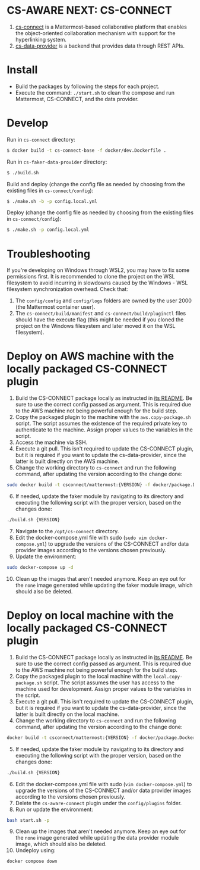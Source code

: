# CS-AWARE NEXT: CS-CONNECT

1. [cs-connect](https://github.com/CS-AWARE-NEXT/cs-aware-next-cs-connect/tree/main/cs-connect) is a Mattermost-based collaborative platform that enables the object-oriented collaboration mechanism with support for the hyperlinking system.
1. [cs-data-provider](https://github.com/CS-AWARE-NEXT/cs-aware-next-cs-connect/tree/main/cs-faker-data-provider) is a backend that provides data through REST APIs.

# Install

- Build the packages by following the steps for each project.
- Execute the command: `./start.sh` to clean the compose and run Mattermost, CS-CONNECT, and the data provider.

<!-- # System architecture overview
![architecture](https://github.com/CS-AWARE-NEXT/cs-aware-next-cs-connect/raw/main/assets/architecture_overview.png) -->

# Develop

Run in `cs-connect` directory:

```sh
$ docker build -t cs-connect-base -f docker/dev.Dockerfile .
```

Run in `cs-faker-data-provider` directory:

```sh
$ ./build.sh
```

Build and deploy (change the config file as needed by choosing from the existing files in `cs-connect/config`):

```sh
$ ./make.sh -b -p config.local.yml
```

Deploy (change the config file as needed by choosing from the existing files in `cs-connect/config`):

```sh
$ ./make.sh -p config.local.yml
```

# Troubleshooting

If you're developing on Windows through WSL2, you may have to fix some permissions first. It is recommended to clone the project on the WSL filesystem to avoid incurring in slowdowns caused by the Windows - WSL filesystem synchronization overhead.
Check that:
1) The `config/config` and `config/logs` folders are owned by the user 2000 (the Mattermost container user).
2) The `cs-connect/build/manifest` and `cs-connect/build/pluginctl` files should have the execute flag (this might be needed if you cloned the project on the Windows filesystem and later moved it on the WSL filesystem).

# Deploy on AWS machine with the locally packaged CS-CONNECT plugin

1) Build the CS-CONNECT package locally as instructed in [its README](cs-connect/README.md). Be sure to use the correct config passed as argument. This is required due to the AWS machine not being powerful enough for the build step.
2) Copy the packaged plugin to the machine with the `aws.copy-package.sh` script. The script assumes the existence of the required private key to authenticate to the machine. Assign proper values to the variables in the script.
3) Access the machine via SSH.
4) Execute a git pull. This isn't required to update the CS-CONNECT plugin, but it is required if you want to update the cs-data-provider, since the latter is built directly on the AWS machine.
5) Change the working directory to `cs-connect` and run the following command, after updating the version according to the change done:

```sh
sudo docker build -t csconnect/mattermost:{VERSION} -f docker/package.Dockerfile . 
```

6) If needed, update the faker module by navigating to its directory and executing the following script with the proper version, based on the changes done:

```sh
./build.sh {VERSION}
```

7) Navigate to the `/opt/cs-connect` directory.
8) Edit the docker-compose.yml file with sudo (`sudo vim docker-compose.yml`) to upgrade the versions of the CS-CONNECT and/or data provider images according to the versions chosen previously.
9) Update the environment:

```sh
sudo docker-compose up -d
```

10) Clean up the images that aren't needed anymore. Keep an eye out for the `none` image generated while updating the faker module image, which should also be deleted.

# Deploy on local machine with the locally packaged CS-CONNECT plugin

1) Build the CS-CONNECT package locally as instructed in [its README](cs-connect/README.md). Be sure to use the correct config passed as argument. This is required due to the AWS machine not being powerful enough for the build step.
2) Copy the packaged plugin to the local machine with the `local.copy-package.sh` script. The script assumes the user has access to the machine used for development. Assign proper values to the variables in the script.
3) Execute a git pull. This isn't required to update the CS-CONNECT plugin, but it is required if you want to update the cs-data-provider, since the latter is built directly on the local machine.
4) Change the working directory to `cs-connect` and run the following command, after updating the version according to the change done:

```sh
docker build -t csconnect/mattermost:{VERSION} -f docker/package.Dockerfile . 
```

5) If needed, update the faker module by navigating to its directory and executing the following script with the proper version, based on the changes done:

```sh
./build.sh {VERSION}
```

6) Edit the docker-compose.yml file with sudo (`vim docker-compose.yml`) to upgrade the versions of the CS-CONNECT and/or data provider images according to the versions chosen previously.
7) Delete the `cs-aware-connect` plugin under the `config/plugins` folder.
8) Run or update the environment:

```sh
bash start.sh -p

```
9) Clean up the images that aren't needed anymore. Keep an eye out for the `none` image generated while updating the data provider module image, which should also be deleted.
10) Undeploy using:

```sh
docker compose down
```
